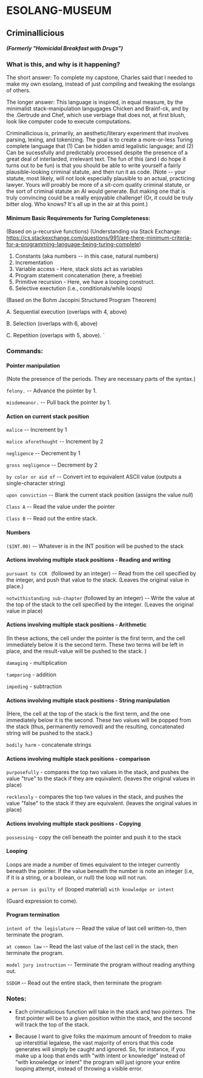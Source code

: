 # ESOLANG-MUSEUM


## Criminallicious

##### (Formerly "Homicidal Breakfast with Drugs")

### What is this, and why is it happening?

The short answer:   To complete my capstone, Charles said that I needed to make my own esolang, instead of just compiling and tweaking the esolangs of others.

The longer answer:  This language is inspired, in equal measure, by the minimalist stack-manipulation langugages Chicken and Brainf-ck, and by the .Gertrude and Chef, which use verbiage that does not, at first blush, look like computer code to execute computations.

Criminallicious is, primarily, an aesthetic/literary experiment that involves parsing, lexing, and tokenizing.  The goal is to create a more-or-less Turing complete language that (1) Can be hidden amid legalistic language; and (2) Can be sucessfully and predictably processed despite the presence of a great deal of interlarded, irrelevant text.  The fun of this (and I do hope it turns out to be fun) is that you should be able to write yourself a fairly plausible-looking criminal statute, and then run it as code.  (Note -- your statute, most likely, will not look especially plausible to an actual, practicing lawyer.  Yours will proably be more of a sit-com quality criminal statute, or the sort of criminal statute an AI would generate.  But making one that is truly convincing could be a really enjoyable challenge! (Or, it could be truly bitter slog. Who knows? It's all up in the air at this point.) 

#### Minimum Basic Requirements for Turing Completeness:

(Based on μ-recursive functions)
(Understanding via Stack Exchange: https://cs.stackexchange.com/questions/991/are-there-minimum-criteria-for-a-programming-language-being-turing-complete)

1.  Constants (aka numbers -- in this case, natural numbers)
2.  Incrementation 
3.  Variable access - Here, stack slots act as variables
4.  Program statement concatenation (here, a freebie) 
5.  Primitive recursion - Here, we have a looping construct.
6.  Selective exectution (i.e., conditionals/while loops)

(Based on the Bohm Jacopini Structured Program Theorem)

A. Sequential execution (overlaps with 4, above)

B. Selection (overlaps with 6, above) 

C. Repetition (overlaps with 5, above). 
`
### Commands:

#### Pointer manipulation

(Note the presence of the periods.  They are necessary parts of the syntax.)

`felony.`  -- Advance the pointer by 1.

`misdemeanor.` -- Pull back the pointer by 1. 

#### Action on current stack position

`malice` -- Increment by 1

`malice aforethought` -- Increment by 2

`negligence` -- Decrement by 1

`gross negligence` -- Decrement by 2

`by color or aid of` -- Convert int to equivalent ASCII value (outputs a single-character string)

`upon conviction` -- Blank the current stack position (assigns the value _null_)

`Class A` -- Read the value under the pointer

`Class B` -- Read out the entire stack. 

#### Numbers
 
 `($INT.00)` -- Whatever is in the INT position will be pushed to the stack

####  Actions involving multiple stack positions - Reading and writing

`pursuant to CCR ` (followed by an integer) -- Read from the cell specified by the integer, and push that value to the stack.  (Leaves the original value in place.) 

`notwithistanding sub-chapter` (followed by an integer) -- Write the value at the top of the stack to the cell specified by the integer. (Leaves the original value in place) 

#### Actions involving multiple stack positions - Arithmetic

(In these actions, the cell under the pointer is the first term, and the cell immediately below it is the second term. These two terms will be left in place, and the result-value will be pushed to the stack. )

`damaging` - multiplication

`tampering` - addition

`impeding` - subtraction

#### Actions involving multiple stack positions - String manipulation

(Here, the cell at the top of the stack is the first term, and the one immediately below it is the second.  These two values will be popped from the stack (thus, permanently removed) and the resulting, concatenated string will be pushed to the stack.)

`bodily harm` - concatenate strings

#### Actions involving multiple stack positions - comparison

`purposefully` - compares the top two values in the stack, and pushes the value "true" to the stack if they are equivalent. (leaves the original values in place)

`recklessly` - compares the top two values in the stack, and pushes the value "false" to the stack if they are equivalent. (leaves the original values in place)

#### Actions involving multiple stack positions - Copying

`possessing` - copy the cell beneath the pointer and push it to the stack 

#### Looping

Loops are made a number of times equivalent to the integer currently beneath the pointer.  If the value beneath the number is note an integer (i.e, if it is a string, or a boolean, or null) the loop will not run. 

`a person is guilty of` (looped material) `with knowledge or intent` 

(Guard expression to come). 

#### Program termination

`intent of the legislature` -- Read the value of last cell written-to, then terminate the program. 

`at common law` -- Read the last value of the last cell in the stack, then terminate the program. 

`model jury instruction` -- Terminate the program without reading anything out.

`SSDGM` -- Read out the entire stack, then terminate the program

### Notes:

* Each criminallicious function will take in the stack and two pointers.  The first pointer will be to a given position within the stack, and the second will track the top of the stack. 

* Because I want to give folks the maximum amount of freedom to make up interstitial legalese, the vast majority of errors that this code generates will simply be caught and ignored. So, for instance, if you make up a loop that ends with "with intent or knowledge" instead of "with knowledge or intent" the program will just ignore your entire looping attempt, instead of throwing a visible error. 







